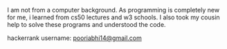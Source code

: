 I am not from a computer background. As programming is completely new for me, i learned from cs50 lectures and w3 schools. I also took my cousin help to solve these programs and understood the code.



hackerrank username:
pooriabhi14@gmail.com
